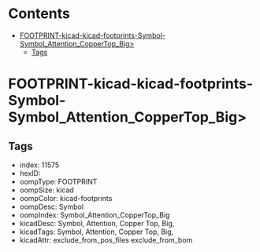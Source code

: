 



Contents
========

* [FOOTPRINT-kicad-kicad-footprints-Symbol-Symbol_Attention_CopperTop_Big>](#footprint-kicad-kicad-footprints-symbol-symbol_attention_coppertop_big)
	* [Tags](#tags)

# FOOTPRINT-kicad-kicad-footprints-Symbol-Symbol_Attention_CopperTop_Big>

## Tags

- index: 11575
- hexID: 
- oompType: FOOTPRINT
- oompSize: kicad
- oompColor: kicad-footprints
- oompDesc: Symbol
- oompIndex: Symbol_Attention_CopperTop_Big
- kicadDesc: Symbol, Attention, Copper Top, Big,
- kicadTags: Symbol, Attention, Copper Top, Big,
- kicadAttr: exclude_from_pos_files exclude_from_bom

